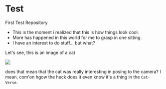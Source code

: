 # Test
First Test Repository

- This is the moment i realized that this is how things look cool.
- More has happened in this world for me to grasp in one sitting.
- I have an interest to do stuff... but what?

Let's see,
this is an image of a cat

![](https://images.unsplash.com/photo-1615807713086-bfc4975801d0?ixlib=rb-4.0.3&ixid=M3wxMjA3fDB8MHxwaG90by1wYWdlfHx8fGVufDB8fHx8fA%3D%3D&auto=format&fit=crop&w=212&q=80)


does that mean that the cat was really interesting in posing to the camera? I mean, com'on hgow the heck does it even know it's a thing in the `Cat-Verse`.
